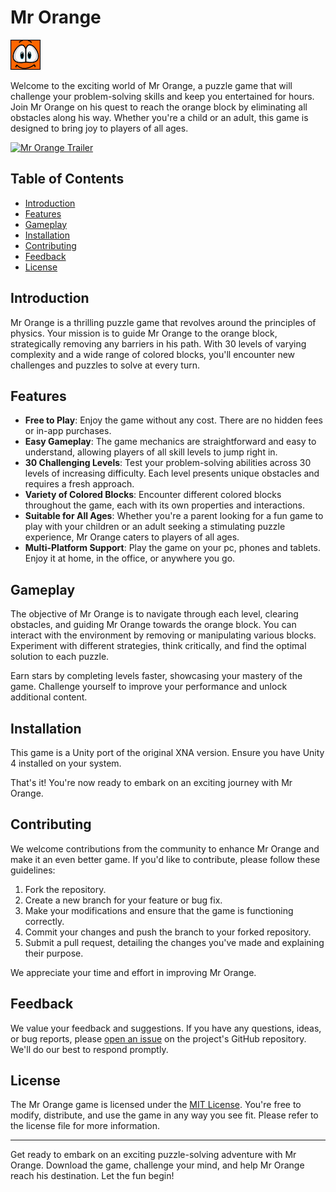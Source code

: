 # Mr Orange

![Mr Orange Logo](./Assets/Icons/Android/MrOrange48.png)

Welcome to the exciting world of Mr Orange, a puzzle game that will challenge your problem-solving skills and keep you entertained for hours. Join Mr Orange on his quest to reach the orange block by eliminating all obstacles along his way. Whether you're a child or an adult, this game is designed to bring joy to players of all ages.

[![Mr Orange Trailer](http://img.youtube.com/vi/Nm_2XNL8xQU/0.jpg)](http://www.youtube.com/watch?v=Nm_2XNL8xQU)

## Table of Contents

- [Introduction](#introduction)
- [Features](#features)
- [Gameplay](#gameplay)
- [Installation](#installation)
- [Contributing](#contributing)
- [Feedback](#feedback)
- [License](#license)

## Introduction

Mr Orange is a thrilling puzzle game that revolves around the principles of physics. Your mission is to guide Mr Orange to the orange block, strategically removing any barriers in his path. With 30 levels of varying complexity and a wide range of colored blocks, you'll encounter new challenges and puzzles to solve at every turn.

## Features

- **Free to Play**: Enjoy the game without any cost. There are no hidden fees or in-app purchases.
- **Easy Gameplay**: The game mechanics are straightforward and easy to understand, allowing players of all skill levels to jump right in.
- **30 Challenging Levels**: Test your problem-solving abilities across 30 levels of increasing difficulty. Each level presents unique obstacles and requires a fresh approach.
- **Variety of Colored Blocks**: Encounter different colored blocks throughout the game, each with its own properties and interactions.
- **Suitable for All Ages**: Whether you're a parent looking for a fun game to play with your children or an adult seeking a stimulating puzzle experience, Mr Orange caters to players of all ages.
- **Multi-Platform Support**: Play the game on your pc, phones and tablets. Enjoy it at home, in the office, or anywhere you go.

## Gameplay

The objective of Mr Orange is to navigate through each level, clearing obstacles, and guiding Mr Orange towards the orange block. You can interact with the environment by removing or manipulating various blocks. Experiment with different strategies, think critically, and find the optimal solution to each puzzle.

Earn stars by completing levels faster, showcasing your mastery of the game. Challenge yourself to improve your performance and unlock additional content.

## Installation

This game is a Unity port of the original XNA version. Ensure you have Unity 4 installed on your system.

That's it! You're now ready to embark on an exciting journey with Mr Orange.

## Contributing

We welcome contributions from the community to enhance Mr Orange and make it an even better game. If you'd like to contribute, please follow these guidelines:

1. Fork the repository.
2. Create a new branch for your feature or bug fix.
3. Make your modifications and ensure that the game is functioning correctly.
4. Commit your changes and push the branch to your forked repository.
5. Submit a pull request, detailing the changes you've made and explaining their purpose.

We appreciate your time and effort in improving Mr Orange.

## Feedback

We value your feedback and suggestions. If you have any questions, ideas, or bug reports, please [open an issue](https://github.com/bomzj/mr-orange/issues) on the project's GitHub repository. We'll do our best to respond promptly.

## License

The Mr Orange game is licensed under the [MIT License](./LICENSE). You're free to modify, distribute, and use the game in any way you see fit. Please refer to the license file for more information.

---

Get ready to embark on an exciting puzzle-solving adventure with Mr Orange. Download the game, challenge your mind, and help Mr Orange reach his destination. Let the fun begin!
